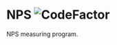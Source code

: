 # NPS ![CodeFactor](https://www.codefactor.io/repository/github/cloudholic/nps/badge)
NPS measuring program.
